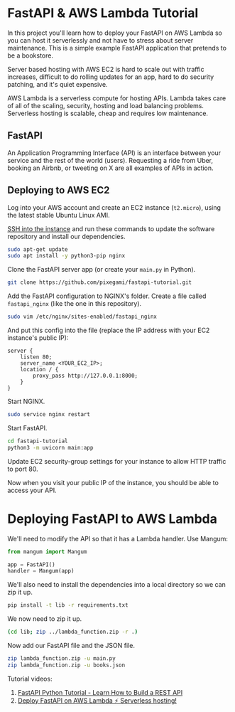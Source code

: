# FastAPI & AWS Lambda Tutorial

In this project you'll learn how to deploy your FastAPI on AWS Lambda so you can host it serverlessly and not have to stress about server maintenance. This is a simple example FastAPI application that pretends to be a bookstore.

Server based hosting with AWS EC2 is hard to scale out with traffic increases, difficult to do rolling updates for an app, hard to do security patching, and it's quiet expensive. 

AWS Lambda is a serverless compute for hosting APIs. Lambda takes care of all of the scaling, security, hosting and load balancing problems. Serverless hosting is scalable, cheap and requires low maintenance.

## FastAPI
An Application Programming Interface (API) is an interface between your service and the rest of the world (users). Requesting a ride from Uber, booking an Airbnb, or tweeting on X are all examples of APIs in action.

## Deploying to AWS EC2

Log into your AWS account and create an EC2 instance (`t2.micro`), using the latest stable
Ubuntu Linux AMI.

[SSH into the instance](https://aws.amazon.com/blogs/compute/new-using-amazon-ec2-instance-connect-for-ssh-access-to-your-ec2-instances/) and run these commands to update the software repository and install
our dependencies.

```bash
sudo apt-get update
sudo apt install -y python3-pip nginx
```

Clone the FastAPI server app (or create your `main.py` in Python).

```bash
git clone https://github.com/pixegami/fastapi-tutorial.git
```

Add the FastAPI configuration to NGINX's folder. Create a file called `fastapi_nginx` (like the one in this repository).

```bash
sudo vim /etc/nginx/sites-enabled/fastapi_nginx
```

And put this config into the file (replace the IP address with your EC2 instance's public IP):

```
server {
    listen 80;   
    server_name <YOUR_EC2_IP>;    
    location / {        
        proxy_pass http://127.0.0.1:8000;    
    }
}
```


Start NGINX.

```bash
sudo service nginx restart
```

Start FastAPI.

```bash
cd fastapi-tutorial
python3 -m uvicorn main:app
```

Update EC2 security-group settings for your instance to allow HTTP traffic to port 80.

Now when you visit your public IP of the instance, you should be able to access your API.

# Deploying FastAPI to AWS Lambda

We'll need to modify the API so that it has a Lambda handler. Use Mangum:

```python
from mangum import Mangum

app = FastAPI()
handler = Mangum(app)
```

We'll also need to install the dependencies into a local directory so we can zip it up.

```bash
pip install -t lib -r requirements.txt
```

We now need to zip it up.

```bash
(cd lib; zip ../lambda_function.zip -r .)
```

Now add our FastAPI file and the JSON file.

```bash
zip lambda_function.zip -u main.py
zip lambda_function.zip -u books.json
```

Tutorial videos:
1) [FastAPI Python Tutorial - Learn How to Build a REST API](https://www.youtube.com/watch?v=34cqrIp5ANg)
2) [Deploy FastAPI on AWS Lambda ⚡ Serverless hosting!](https://www.youtube.com/watch?v=RGIM4JfsSk0)

